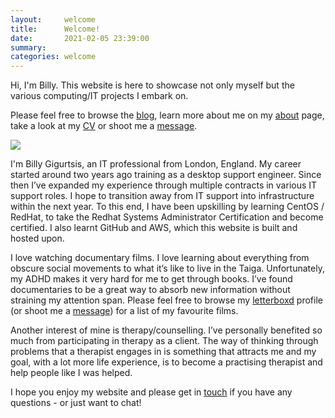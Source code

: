 ```yaml
---
layout:     welcome
title:      Welcome!
date:       2021-02-05 23:39:00
summary:
categories: welcome
---
```


Hi, I'm Billy. This website is here to showcase not only myself but the various computing/IT projects I embark on.

Please feel free to browse the [blog](https://www.bgigurtsis.com/blog/), learn more about me on my [about](https://www.bgigurtsis.com/about/) page, take a look at my [CV](https://www.bgigurtsis.com/CV/) or shoot me a [message](https://www.bgigurtsis.com/contact/).


![](https://www.bgigurtsis.com/pictures/profile.png)

I'm Billy Gigurtsis, an IT professional from London, England. My career started around two years ago training as a desktop support engineer. Since then I’ve expanded my experience through multiple contracts in various IT support roles. I hope to transition away from IT support into infrastructure within the next year. To this end, I have been upskilling by learning CentOS / RedHat, to take the Redhat Systems Administrator Certification and become certified. I also learnt GitHub and AWS, which this website is built and hosted upon.

I love watching documentary films. I love learning about everything from obscure social movements to what it’s like to live in the Taiga. Unfortunately, my ADHD makes it very hard for me to get through books. I’ve found documentaries to be a great way to absorb new information without straining my attention span. Please feel free to browse my [letterboxd](https://letterboxd.com/icy100/) profile  (or shoot me a [message](https://www.bgigurtsis.com/contact/)) for a list of my favourite films.

Another interest of mine is therapy/counselling. I’ve personally benefited so much from participating in therapy as a client. The way of thinking through problems that a therapist engages in is something that attracts me and my goal, with a lot more life experience, is to become a practising therapist and help people like I was helped.

I hope you enjoy my website and please get in [touch](https://www.bgigurtsis.com/contact/) if you have any questions - or just want to chat!
